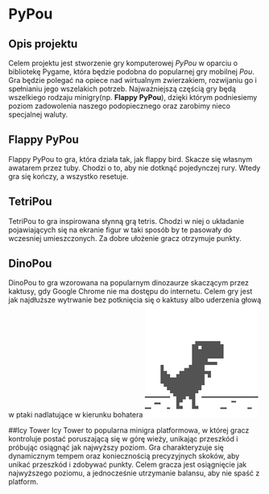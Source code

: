 # PyPou

## Opis projektu

Celem projektu jest stworzenie gry komputerowej _PyPou_ w oparciu o bibliotekę Pygame, która będzie podobna do popularnej gry mobilnej _Pou_. Gra będzie polegać na opiece nad wirtualnym zwierzakiem, rozwijaniu go i spełnianiu jego wszelakich potrzeb. Najważniejszą częścią gry będą wszelkiego rodzaju minigry(np. __Flappy PyPou__), dzięki którym podniesiemy poziom zadowolenia naszego podopiecznego oraz zarobimy nieco specjalnej waluty.

## Flappy PyPou
Flappy PyPou to gra, która działa tak, jak flappy bird. Skacze się własnym awatarem przez tuby. Chodzi o to, aby nie dotknąć pojedynczej rury. Wtedy gra się kończy, a wszystko resetuje.

## TetriPou
TetriPou to gra inspirowana słynną grą tetris. Chodzi w niej o układanie pojawiających się na ekranie figur w taki sposób by te pasowały do wczesniej umieszczonych. Za dobre ułożenie gracz otrzymuje punkty.

## DinoPou
DinoPou to gra wzorowana na popularnym dinozaurze skaczącym przez kaktusy, gdy Google Chrome nie ma dostępu do internetu. 
Celem gry jest jak najdłuższe wytrwanie bez potknięcia się o kaktusy albo uderzenia głową w ptaki nadlatujące w kierunku 
bohatera
![dinosaur](/images1/dino.png)

##Icy Tower
Icy Tower to popularna minigra platformowa, w której gracz kontroluje postać poruszającą się w górę wieży, unikając przeszkód i próbując osiągnąć jak najwyższy poziom. Gra charakteryzuje się dynamicznym tempem oraz koniecznością precyzyjnych skoków, aby unikać przeszkód i zdobywać punkty. Celem gracza jest osiągnięcie jak najwyższego poziomu, a jednocześnie utrzymanie balansu, aby nie spaść z platform.

